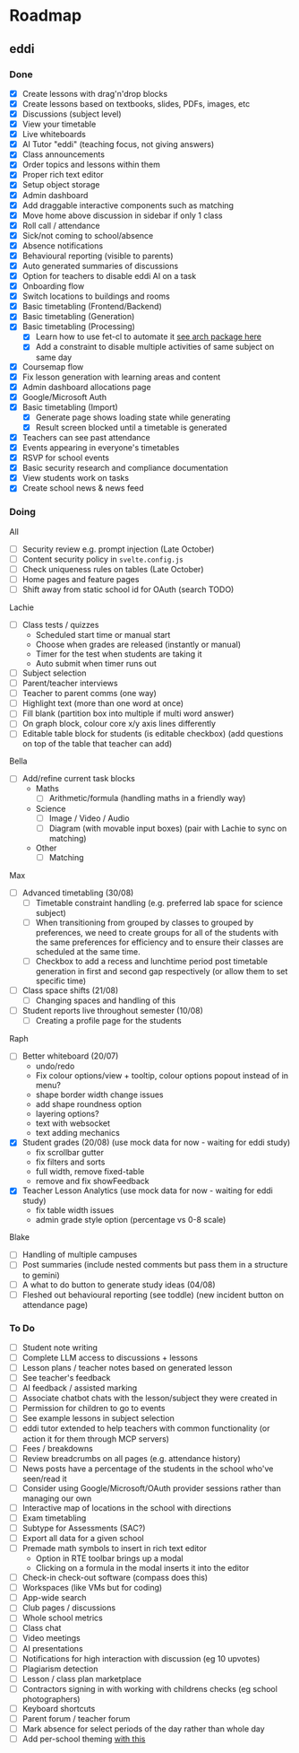 # Roadmap

## eddi

### Done

- [x] Create lessons with drag'n'drop blocks
- [x] Create lessons based on textbooks, slides, PDFs, images, etc
- [x] Discussions (subject level)
- [x] View your timetable
- [x] Live whiteboards
- [x] AI Tutor "eddi" (teaching focus, not giving answers)
- [x] Class announcements
- [x] Order topics and lessons within them
- [x] Proper rich text editor
- [x] Setup object storage
- [x] Admin dashboard
- [x] Add draggable interactive components such as matching
- [x] Move home above discussion in sidebar if only 1 class
- [x] Roll call / attendance
- [x] Sick/not coming to school/absence
- [x] Absence notifications
- [x] Behavioural reporting (visible to parents)
- [x] Auto generated summaries of discussions
- [x] Option for teachers to disable eddi AI on a task
- [x] Onboarding flow
- [x] Switch locations to buildings and rooms
- [x] Basic timetabling (Frontend/Backend)
- [x] Basic timetabling (Generation)
- [x] Basic timetabling (Processing)
  - [x] Learn how to use fet-cl to automate it [see arch package here](https://aur.archlinux.org/packages/fet-timetabling)
  - [x] Add a constraint to disable multiple activities of same subject on same day
- [x] Coursemap flow
- [x] Fix lesson generation with learning areas and content
- [x] Admin dashboard allocations page
- [x] Google/Microsoft Auth
- [x] Basic timetabling (Import)
  - [x] Generate page shows loading state while generating
  - [x] Result screen blocked until a timetable is generated
- [x] Teachers can see past attendance
- [x] Events appearing in everyone's timetables
- [x] RSVP for school events
- [x] Basic security research and compliance documentation
- [x] View students work on tasks
- [x] Create school news & news feed

### Doing

All

- [ ] Security review e.g. prompt injection (Late October)
- [ ] Content security policy in `svelte.config.js`
- [ ] Check uniqueness rules on tables (Late October)
- [ ] Home pages and feature pages
- [ ] Shift away from static school id for OAuth (search TODO)

Lachie

- [ ] Class tests / quizzes
  - Scheduled start time or manual start
  - Choose when grades are released (instantly or manual)
  - Timer for the test when students are taking it
  - Auto submit when timer runs out
- [ ] Subject selection
- [ ] Parent/teacher interviews
- [ ] Teacher to parent comms (one way)
- [ ] Highlight text (more than one word at once)
- [ ] Fill blank (partition box into multiple if multi word answer)
- [ ] On graph block, colour core x/y axis lines differently
- [ ] Editable table block for students (is editable checkbox) (add questions on top of the table that teacher can add)

Bella

- [ ] Add/refine current task blocks
  - Maths
    - [ ] Arithmetic/formula (handling maths in a friendly way)
  - Science
    - [ ] Image / Video / Audio
    - [ ] Diagram (with movable input boxes) (pair with Lachie to sync on matching)
  - Other
    - [ ] Matching

Max

- [ ] Advanced timetabling (30/08)
  - [ ] Timetable constraint handling (e.g. preferred lab space for science subject)
  - [ ] When transitioning from grouped by classes to grouped by preferences, we need to create groups for all of the students with the same preferences for efficiency and to ensure their classes are scheduled at the same time.
  - [ ] Checkbox to add a recess and lunchtime period post timetable generation in first and second gap respectively (or allow them to set specific time)
- [ ] Class space shifts (21/08)
  - [ ] Changing spaces and handling of this
- [ ] Student reports live throughout semester (10/08)
  - [ ] Creating a profile page for the students

Raph

- [ ] Better whiteboard (20/07)
  - undo/redo
  - Fix colour options/view + tooltip, colour options popout instead of in menu?
  - shape border width change issues
  - add shape roundness option
  - layering options?
  - text with websocket
  - text adding mechanics
- [x] Student grades (20/08) (use mock data for now - waiting for eddi study)
  - fix scrollbar gutter
  - fix filters and sorts
  - full width, remove fixed-table
  - remove and fix showFeedback
- [x] Teacher Lesson Analytics (use mock data for now - waiting for eddi study)
  - fix table width issues
  - admin grade style option (percentage vs 0-8 scale)

Blake

- [ ] Handling of multiple campuses
- [ ] Post summaries (include nested comments but pass them in a structure to gemini)
- [ ] A what to do button to generate study ideas (04/08)
- [ ] Fleshed out behavioural reporting (see toddle) (new incident button on attendance page)

### To Do

- [ ] Student note writing
- [ ] Complete LLM access to discussions + lessons
- [ ] Lesson plans / teacher notes based on generated lesson
- [ ] See teacher's feedback
- [ ] AI feedback / assisted marking
- [ ] Associate chatbot chats with the lesson/subject they were created in
- [ ] Permission for children to go to events
- [ ] See example lessons in subject selection
- [ ] eddi tutor extended to help teachers with common functionality (or action it for them through MCP servers)
- [ ] Fees / breakdowns
- [ ] Review breadcrumbs on all pages (e.g. attendance history)
- [ ] News posts have a percentage of the students in the school who've seen/read it
- [ ] Consider using Google/Microsoft/OAuth provider sessions rather than managing our own
- [ ] Interactive map of locations in the school with directions
- [ ] Exam timetabling
- [ ] Subtype for Assessments (SAC?)
- [ ] Export all data for a given school
- [ ] Premade math symbols to insert in rich text editor
  - Option in RTE toolbar brings up a modal
  - Clicking on a formula in the modal inserts it into the editor
- [ ] Check-in check-out software (compass does this)
- [ ] Workspaces (like VMs but for coding)
- [ ] App-wide search
- [ ] Club pages / discussions
- [ ] Whole school metrics
- [ ] Class chat
- [ ] Video meetings
- [ ] AI presentations
- [ ] Notifications for high interaction with discussion (eg 10 upvotes)
- [ ] Plagiarism detection
- [ ] Lesson / class plan marketplace
- [ ] Contractors signing in with working with childrens checks (eg school photographers)
- [ ] Keyboard shortcuts
- [ ] Parent forum / teacher forum
- [ ] Mark absence for select periods of the day rather than whole day
- [ ] Add per-school theming [with this](https://github.com/huntabyte/shadcn-svelte/discussions/1124)
